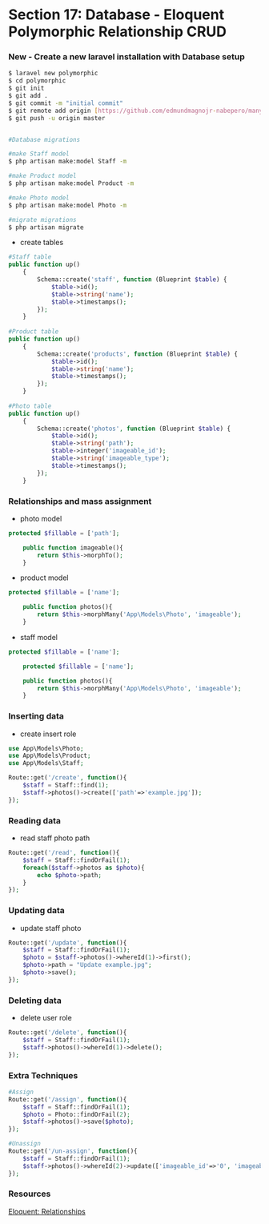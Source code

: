# Section 17: Database - Eloquent Polymorphic Relationship CRUD

### New - Create a new laravel installation with Database setup
```bash
$ laravel new polymorphic
$ cd polymorphic
$ git init
$ git add .
$ git commit -m "initial commit"
$ git remote add origin [https://github.com/edmundmagnojr-nabepero/manytomany.git](https://github.com/edmundmagnojr-nabepero/polymorphic.git)
$ git push -u origin master


#Database migrations

#make Staff model
$ php artisan make:model Staff -m

#make Product model
$ php artisan make:model Product -m

#make Photo model
$ php artisan make:model Photo -m

#migrate migrations
$ php artisan migrate
```
+ create tables
```php
#Staff table
public function up()
    {
        Schema::create('staff', function (Blueprint $table) {
            $table->id();
            $table->string('name');
            $table->timestamps();
        });
    }
   
#Product table
public function up()
    {
        Schema::create('products', function (Blueprint $table) {
            $table->id();
            $table->string('name');
            $table->timestamps();
        });
    }
    
#Photo table
public function up()
    {
        Schema::create('photos', function (Blueprint $table) {
            $table->id();
            $table->string('path');
            $table->integer('imageable_id');
            $table->string('imageable_type');
            $table->timestamps();
        });
    }
```

### Relationships and mass assignment
+ photo model
```php
protected $fillable = ['path'];

    public function imageable(){
        return $this->morphTo();
    }
```
+ product model
```php
protected $fillable = ['name'];

    public function photos(){
        return $this->morphMany('App\Models\Photo', 'imageable');
    }
```
+ staff model
```php
protected $fillable = ['name'];

    protected $fillable = ['name'];

    public function photos(){
        return $this->morphMany('App\Models\Photo', 'imageable');
    }
```

### Inserting data
+ create insert role
```php
use App\Models\Photo;
use App\Models\Product;
use App\Models\Staff;

Route::get('/create', function(){
    $staff = Staff::find(1);
    $staff->photos()->create(['path'=>'example.jpg']);
});
```

### Reading data
+ read staff photo path
```php
Route::get('/read', function(){
    $staff = Staff::findOrFail(1);
    foreach($staff->photos as $photo){
        echo $photo->path;
    }
});
```

### Updating data
+ update staff photo
```php
Route::get('/update', function(){
    $staff = Staff::findOrFail(1);
    $photo = $staff->photos()->whereId(1)->first();
    $photo->path = "Update example.jpg";
    $photo->save();
});
```

### Deleting data
+ delete user role
```php
Route::get('/delete', function(){
    $staff = Staff::findOrFail(1);
    $staff->photos()->whereId(1)->delete();
});
```

### Extra Techniques
```php
#Assign
Route::get('/assign', function(){
    $staff = Staff::findOrFail(1);
    $photo = Photo::findOrFail(2);
    $staff->photos()->save($photo);
});

#Unassign
Route::get('/un-assign', function(){
    $staff = Staff::findOrFail(1);
    $staff->photos()->whereId(2)->update(['imageable_id'=>'0', 'imageable_type'=>'']);
});
```

### Resources
[Eloquent: Relationships](https://laravel.com/docs/5.2/eloquent-relationships)
